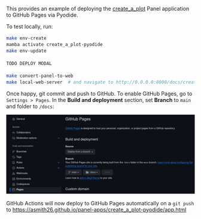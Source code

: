 This provides an example of deploying the [create_a_plot](../create_a_plot) Panel application to GitHub Pages via Pyodide.

To test locally, run:

```bash
make env-create
mamba activate create_a_plot-pyodide
make env-update

TODO DEPLOY MODAL

make convert-panel-to-web
make local-web-server  # and navigate to http://0.0.0.0:8000/docs/create_a_plot-pyodide/app.html
```

Once happy, git commit and push to GitHub. To enable GitHub Pages, go to `Settings > Pages`. In the 
**Build and deployment** section, set **Branch** to `main`   and folder to `/docs`:

![Deploying GitHub Pages](../images/deploying_github_pages.png)

GitHub Actions will now deploy to GitHub Pages automatically on a `git push` to 
https://asmith26.github.io/panel-apps/create_a_plot-pyodide/app.html
